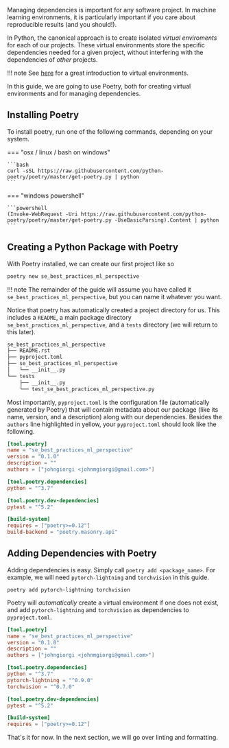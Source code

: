 Managing dependencies is important for any software project. In machine learning environments, it is particularly important if you care about reproducible results (and you should!).

In Python, the canonical approach is to create isolated _virtual enviroments_ for each of our projects. These virtual environments store the specific dependencies needed for a given project, without interfering with the dependencies of _other_ projects.

!!! note
    See [here](https://realpython.com/python-virtual-environments-a-primer/) for a great introduction to virtual environments.

In this guide, we are going to use Poetry, both for creating virtual environments and for managing dependencies.

## Installing Poetry

To install poetry, run one of the following commands, depending on your system.

=== "osx / linux / bash on windows"

    ```bash
    curl -sSL https://raw.githubusercontent.com/python-poetry/poetry/master/get-poetry.py | python
    ```

=== "windows powershell"

    ```powershell
    (Invoke-WebRequest -Uri https://raw.githubusercontent.com/python-poetry/poetry/master/get-poetry.py -UseBasicParsing).Content | python
    ```

## Creating a Python Package with Poetry

With Poetry installed, we can create our first project like so

```bash
poetry new se_best_practices_ml_perspective
```

!!! note
    The remainder of the guide will assume you have called it `se_best_practices_ml_perspective`, but you can name it whatever you want.

Notice that poetry has automatically created a project directory for us. This includes a `README`, a main package directory `se_best_practices_ml_perspective`, and a `tests` directory (we will return to this later).

```bash
se_best_practices_ml_perspective
├── README.rst
├── pyproject.toml
├── se_best_practices_ml_perspective
│   └── __init__.py
└── tests
    ├── __init__.py
    └── test_se_best_practices_ml_perspective.py
```

Most importantly, `pyproject.toml` is the configuration file (automatically generated by Poetry) that will contain metadata about our package (like its name, version, and a description) along with our dependencies. Besides the `authors` line highlighted in yellow, your `pyproject.toml` should look like the following.

``` toml hl_lines="5"
[tool.poetry]
name = "se_best_practices_ml_perspective"
version = "0.1.0"
description = ""
authors = ["johngiorgi <johnmgiorgi@gmail.com>"]

[tool.poetry.dependencies]
python = "^3.7"

[tool.poetry.dev-dependencies]
pytest = "^5.2"

[build-system]
requires = ["poetry>=0.12"]
build-backend = "poetry.masonry.api"
```

## Adding Dependencies with Poetry

Adding dependencies is easy. Simply call `poetry add <package_name>`. For example, we will need `pytorch-lightning` and `torchvision` in this guide.

```
poetry add pytorch-lightning torchvision
```

Poetry will _automatically_ create a virtual environment if one does not exist, and add `pytorch-lightning` and `torchvision` as dependencies to `pyproject.toml`.

``` toml hl_lines="9 10"
[tool.poetry]
name = "se_best_practices_ml_perspective"
version = "0.1.0"
description = ""
authors = ["johngiorgi <johnmgiorgi@gmail.com>"]

[tool.poetry.dependencies]
python = "^3.7"
pytorch-lightning = "^0.9.0"
torchvision = "^0.7.0"

[tool.poetry.dev-dependencies]
pytest = "^5.2"

[build-system]
requires = ["poetry>=0.12"]
```

That's it for now. In the next section, we will go over linting and formatting.